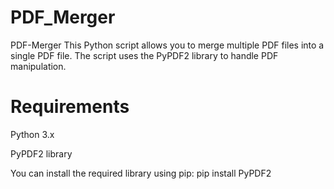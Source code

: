 # PDF_Merger
PDF-Merger This Python script allows you to merge multiple PDF files into a single PDF file. The script uses the PyPDF2 library to handle PDF manipulation.  
# Requirements 
Python 3.x  


PyPDF2 library          

You can install the required library using pip: 
pip install PyPDF2
